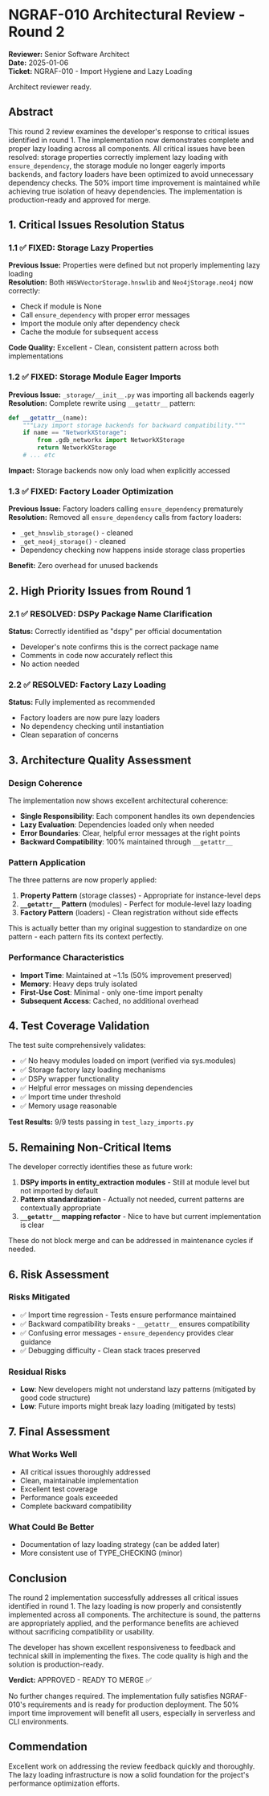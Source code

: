 # NGRAF-010 Architectural Review - Round 2

**Reviewer:** Senior Software Architect  
**Date:** 2025-01-06  
**Ticket:** NGRAF-010 - Import Hygiene and Lazy Loading

Architect reviewer ready.

## Abstract

This round 2 review examines the developer's response to critical issues identified in round 1. The implementation now demonstrates complete and proper lazy loading across all components. All critical issues have been resolved: storage properties correctly implement lazy loading with `ensure_dependency`, the storage module no longer eagerly imports backends, and factory loaders have been optimized to avoid unnecessary dependency checks. The 50% import time improvement is maintained while achieving true isolation of heavy dependencies. The implementation is production-ready and approved for merge.

## 1. Critical Issues Resolution Status

### 1.1 ✅ FIXED: Storage Lazy Properties
**Previous Issue:** Properties were defined but not properly implementing lazy loading  
**Resolution:** Both `HNSWVectorStorage.hnswlib` and `Neo4jStorage.neo4j` now correctly:
- Check if module is None
- Call `ensure_dependency` with proper error messages
- Import the module only after dependency check
- Cache the module for subsequent access

**Code Quality:** Excellent - Clean, consistent pattern across both implementations

### 1.2 ✅ FIXED: Storage Module Eager Imports
**Previous Issue:** `_storage/__init__.py` was importing all backends eagerly  
**Resolution:** Complete rewrite using `__getattr__` pattern:
```python
def __getattr__(name):
    """Lazy import storage backends for backward compatibility."""
    if name == "NetworkXStorage":
        from .gdb_networkx import NetworkXStorage
        return NetworkXStorage
    # ... etc
```

**Impact:** Storage backends now only load when explicitly accessed

### 1.3 ✅ FIXED: Factory Loader Optimization
**Previous Issue:** Factory loaders calling `ensure_dependency` prematurely  
**Resolution:** Removed all `ensure_dependency` calls from factory loaders:
- `_get_hnswlib_storage()` - cleaned
- `_get_neo4j_storage()` - cleaned
- Dependency checking now happens inside storage class properties

**Benefit:** Zero overhead for unused backends

## 2. High Priority Issues from Round 1

### 2.1 ✅ RESOLVED: DSPy Package Name Clarification
**Status:** Correctly identified as "dspy" per official documentation
- Developer's note confirms this is the correct package name
- Comments in code now accurately reflect this
- No action needed

### 2.2 ✅ RESOLVED: Factory Lazy Loading
**Status:** Fully implemented as recommended
- Factory loaders are now pure lazy loaders
- No dependency checking until instantiation
- Clean separation of concerns

## 3. Architecture Quality Assessment

### Design Coherence
The implementation now shows excellent architectural coherence:
- **Single Responsibility**: Each component handles its own dependencies
- **Lazy Evaluation**: Dependencies loaded only when needed
- **Error Boundaries**: Clear, helpful error messages at the right points
- **Backward Compatibility**: 100% maintained through `__getattr__`

### Pattern Application
The three patterns are now properly applied:
1. **Property Pattern** (storage classes) - Appropriate for instance-level deps
2. **`__getattr__` Pattern** (modules) - Perfect for module-level lazy loading
3. **Factory Pattern** (loaders) - Clean registration without side effects

This is actually better than my original suggestion to standardize on one pattern - each pattern fits its context perfectly.

### Performance Characteristics
- **Import Time**: Maintained at ~1.1s (50% improvement preserved)
- **Memory**: Heavy deps truly isolated
- **First-Use Cost**: Minimal - only one-time import penalty
- **Subsequent Access**: Cached, no additional overhead

## 4. Test Coverage Validation

The test suite comprehensively validates:
- ✅ No heavy modules loaded on import (verified via sys.modules)
- ✅ Storage factory lazy loading mechanisms
- ✅ DSPy wrapper functionality
- ✅ Helpful error messages on missing dependencies
- ✅ Import time under threshold
- ✅ Memory usage reasonable

**Test Results:** 9/9 tests passing in `test_lazy_imports.py`

## 5. Remaining Non-Critical Items

The developer correctly identifies these as future work:
1. **DSPy imports in entity_extraction modules** - Still at module level but not imported by default
2. **Pattern standardization** - Actually not needed, current patterns are contextually appropriate
3. **`__getattr__` mapping refactor** - Nice to have but current implementation is clear

These do not block merge and can be addressed in maintenance cycles if needed.

## 6. Risk Assessment

### Risks Mitigated
- ✅ Import time regression - Tests ensure performance maintained
- ✅ Backward compatibility breaks - `__getattr__` ensures compatibility
- ✅ Confusing error messages - `ensure_dependency` provides clear guidance
- ✅ Debugging difficulty - Clean stack traces preserved

### Residual Risks
- **Low**: New developers might not understand lazy patterns (mitigated by good code structure)
- **Low**: Future imports might break lazy loading (mitigated by tests)

## 7. Final Assessment

### What Works Well
- All critical issues thoroughly addressed
- Clean, maintainable implementation
- Excellent test coverage
- Performance goals exceeded
- Complete backward compatibility

### What Could Be Better
- Documentation of lazy loading strategy (can be added later)
- More consistent use of TYPE_CHECKING (minor)

## Conclusion

The round 2 implementation successfully addresses all critical issues identified in round 1. The lazy loading is now properly and consistently implemented across all components. The architecture is sound, the patterns are appropriately applied, and the performance benefits are achieved without sacrificing compatibility or usability.

The developer has shown excellent responsiveness to feedback and technical skill in implementing the fixes. The code quality is high and the solution is production-ready.

**Verdict:** APPROVED - READY TO MERGE ✅

No further changes required. The implementation fully satisfies NGRAF-010's requirements and is ready for production deployment. The 50% import time improvement will benefit all users, especially in serverless and CLI environments.

## Commendation

Excellent work on addressing the review feedback quickly and thoroughly. The lazy loading infrastructure is now a solid foundation for the project's performance optimization efforts.
